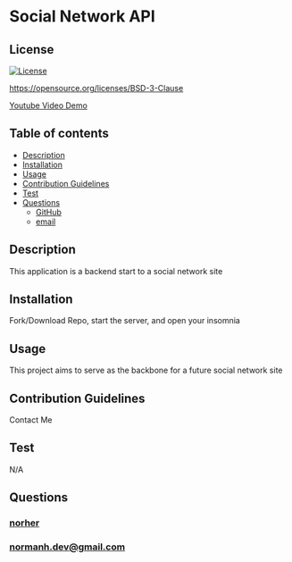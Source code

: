 # Social Network API

## License

[![License](https://img.shields.io/badge/License-BSD_3--Clause-blue.svg)](https://opensource.org/licenses/BSD-3-Clause)

https://opensource.org/licenses/BSD-3-Clause

[Youtube Video Demo](https://youtu.be/9bmZ8t-o6Ac)

## Table of contents

- [Description](#description)
- [Installation](#installation)
- [Usage](#usage)
- [Contribution Guidelines](#contribution-guidelines)
- [Test](#test)
- [Questions](#questions)
  - [GitHub](#github)
  - [email](#email)

## Description

This application is a backend start to a social network site

## Installation

Fork/Download Repo, start the server, and open your insomnia

## Usage

This project aims to serve as the backbone for a future social network site

## Contribution Guidelines

Contact Me

## Test

N/A

## Questions

### [norher](https://github.com/norher)

### normanh.dev@gmail.com
